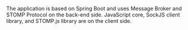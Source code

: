 The application is based on Spring Boot and uses Message Broker and STOMP Protocol on the back-end side. 
JavaScript core, SockJS client library, and STOMP.js library are on the client side.
